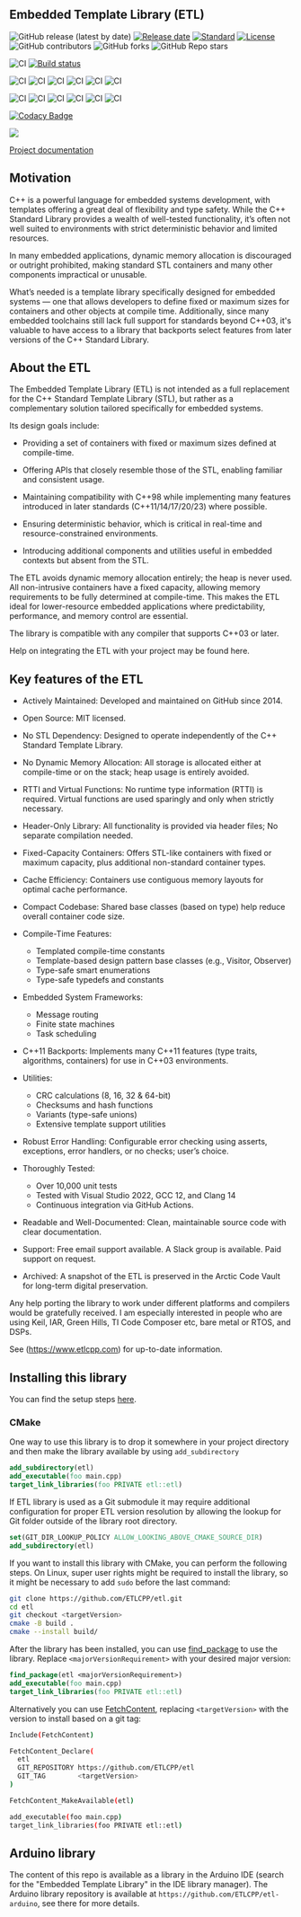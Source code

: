 Embedded Template Library (ETL)
-------------------------

![GitHub release (latest by date)](https://img.shields.io/github/v/release/jwellbelove/etl)
[![Release date](https://img.shields.io/github/release-date/jwellbelove/etl?color=%231182c3)](https://img.shields.io/github/release-date/jwellbelove/etl?color=%231182c3)
[![Standard](https://img.shields.io/badge/c%2B%2B-98/03/11/14/17/20/23-blue.svg)](https://en.wikipedia.org/wiki/C%2B%2B#Standardization)
[![License](https://img.shields.io/badge/license-MIT-blue.svg)](https://opensource.org/licenses/MIT)
![GitHub contributors](https://img.shields.io/github/contributors-anon/ETLCPP/etl)
![GitHub forks](https://img.shields.io/github/forks/ETLCPP/etl?style=flat)
![GitHub Repo stars](https://img.shields.io/github/stars/ETLCPP/etl?style=flat)

![CI](https://github.com/ETLCPP/etl/actions/workflows/msvc.yml/badge.svg?branch=master)
[![Build status](https://ci.appveyor.com/api/projects/status/b7jgecv7unqjw4u0/branch/master?svg=true)](https://ci.appveyor.com/project/jwellbelove/etl/branch/master)

![CI](https://github.com/ETLCPP/etl/actions/workflows/gcc-c++11.yml/badge.svg?branch=master)
![CI](https://github.com/ETLCPP/etl/actions/workflows/gcc-c++14.yml/badge.svg?branch=master)
![CI](https://github.com/ETLCPP/etl/actions/workflows/gcc-c++17.yml/badge.svg?branch=master)
![CI](https://github.com/ETLCPP/etl/actions/workflows/gcc-c++20.yml/badge.svg?branch=master)
![CI](https://github.com/ETLCPP/etl/actions/workflows/gcc-c++23.yml/badge.svg?branch=master)
![CI](https://github.com/ETLCPP/etl/actions/workflows/gcc-syntax-checks.yml/badge.svg?branch=master)

![CI](https://github.com/ETLCPP/etl/actions/workflows/clang-c++11.yml/badge.svg?branch=master)
![CI](https://github.com/ETLCPP/etl/actions/workflows/clang-c++14.yml/badge.svg?branch=master)
![CI](https://github.com/ETLCPP/etl/actions/workflows/clang-c++17.yml/badge.svg?branch=master)
![CI](https://github.com/ETLCPP/etl/actions/workflows/clang-c++20.yml/badge.svg?branch=master)
![CI](https://github.com/ETLCPP/etl/actions/workflows/clang-c++23.yml/badge.svg?branch=master)
![CI](https://github.com/ETLCPP/etl/actions/workflows/clang-syntax-checks.yml/badge.svg?branch=master)

[![Codacy Badge](https://api.codacy.com/project/badge/Grade/3c14cd918ccf40008d0bcd7b083d5946)](https://www.codacy.com/manual/jwellbelove/etl?utm_source=github.com&amp;utm_medium=referral&amp;utm_content=ETLCPP/etl&amp;utm_campaign=Badge_Grade)

[![](https://img.shields.io/static/v1?label=Sponsor&message=%E2%9D%A4&logo=GitHub&color=%23fe8e86)](https://www.etlcpp.com/sponsor.html)

[Project documentation](https://www.etlcpp.com/)

## Motivation

C++ is a powerful language for embedded systems development, with templates offering a great deal of flexibility and type safety. While the C++ Standard Library provides a wealth of well-tested functionality, it’s often not well suited to environments with strict deterministic behavior and limited resources.

In many embedded applications, dynamic memory allocation is discouraged or outright prohibited, making standard STL containers and many other components impractical or unusable.

What’s needed is a template library specifically designed for embedded systems — one that allows developers to define fixed or maximum sizes for containers and other objects at compile time. Additionally, since many embedded toolchains still lack full support for standards beyond C++03, it's valuable to have access to a library that backports select features from later versions of the C++ Standard Library.

## About the ETL

The Embedded Template Library (ETL) is not intended as a full replacement for the C++ Standard Template Library (STL), but rather as a complementary solution tailored specifically for embedded systems.

Its design goals include:

-	Providing a set of containers with fixed or maximum sizes defined at compile-time.

-	Offering APIs that closely resemble those of the STL, enabling familiar and consistent usage.

-	Maintaining compatibility with C++98 while implementing many features introduced in later standards 
(C++11/14/17/20/23) where possible.

-	Ensuring deterministic behavior, which is critical in real-time and resource-constrained environments.

-	Introducing additional components and utilities useful in embedded contexts but absent from the STL.

The ETL avoids dynamic memory allocation entirely; the heap is never used. All non-intrusive containers have a fixed capacity, allowing memory requirements to be fully determined at compile-time. This makes the ETL ideal for lower-resource embedded applications where predictability, performance, and memory control are essential.

The library is compatible with any compiler that supports C++03 or later.

Help on integrating the ETL with your project may be found here.


## Key features of the ETL

-	Actively Maintained: Developed and maintained on GitHub since 2014.

-	Open Source: MIT licensed.

-	No STL Dependency: Designed to operate independently of the C++ Standard Template Library.

-	No Dynamic Memory Allocation: All storage is allocated either at compile-time or on the stack; heap usage is entirely avoided.

-	RTTI and Virtual Functions: No runtime type information (RTTI) is required. Virtual functions are used sparingly and only when strictly necessary.

-	Header-Only Library: All functionality is provided via header files; No separate compilation needed.

-	Fixed-Capacity Containers: Offers STL-like containers with fixed or maximum capacity, plus additional non-standard container types.

-	Cache Efficiency: Containers use contiguous memory layouts for optimal cache performance.

-	Compact Codebase: Shared base classes (based on type) help reduce overall container code size.

-	Compile-Time Features:
    -	Templated compile-time constants
    -	Template-based design pattern base classes (e.g., Visitor, Observer)
    -	Type-safe smart enumerations
    -	Type-safe typedefs and constants

-	Embedded System Frameworks:
    -	Message routing
    -	Finite state machines
    -	Task scheduling

-	C++11 Backports: Implements many C++11 features (type traits, algorithms, containers) for use in C++03 environments.

-	Utilities:
    -	CRC calculations (8, 16, 32 & 64-bit)
    -	Checksums and hash functions
    -	Variants (type-safe unions)
    -	Extensive template support utilities

-	Robust Error Handling: Configurable error checking using asserts, exceptions, error handlers, or no checks; user’s choice.

-	Thoroughly Tested:
    -	Over 10,000 unit tests
    -	Tested with Visual Studio 2022, GCC 12, and Clang 14
    -	Continuous integration via GitHub Actions.

-	Readable and Well-Documented: Clean, maintainable source code with clear documentation.

-	Support: Free email support available. A Slack group is available. Paid support on request.

-	Archived: A snapshot of the ETL is preserved in the Arctic Code Vault for long-term digital preservation.

Any help porting the library to work under different platforms and compilers would be gratefully received.
I am especially interested in people who are using Keil, IAR, Green Hills, TI Code Composer etc, bare metal or RTOS, and DSPs.

See (https://www.etlcpp.com) for up-to-date information.

## Installing this library

You can find the setup steps [here](https://www.etlcpp.com/setup.html).

### CMake

One way to use this library is to drop it somewhere in your project directory
and then make the library available by using `add_subdirectory`

```cmake
add_subdirectory(etl)
add_executable(foo main.cpp)
target_link_libraries(foo PRIVATE etl::etl)
```

If ETL library is used as a Git submodule it may require additional configuration for proper ETL version resolution by allowing the lookup for Git folder outside of the library root directory.

```cmake
set(GIT_DIR_LOOKUP_POLICY ALLOW_LOOKING_ABOVE_CMAKE_SOURCE_DIR)
add_subdirectory(etl)
```

If you want to install this library with CMake, you can perform the following steps. On Linux,
super user rights might be required to install the library, so it might be necessary to add
`sudo` before the last command:

```sh
git clone https://github.com/ETLCPP/etl.git
cd etl
git checkout <targetVersion>
cmake -B build .
cmake --install build/
```

After the library has been installed, you can use
[find_package](https://cmake.org/cmake/help/latest/command/find_package.html) to use the library.
Replace `<majorVersionRequirement>` with your desired major version:

```cmake
find_package(etl <majorVersionRequirement>)
add_executable(foo main.cpp)
target_link_libraries(foo PRIVATE etl::etl)
```


Alternatively you can use [FetchContent](https://cmake.org/cmake/help/latest/module/FetchContent.html),
replacing `<targetVersion>` with the version to install based on a git tag:

```sh
Include(FetchContent)

FetchContent_Declare(
  etl
  GIT_REPOSITORY https://github.com/ETLCPP/etl
  GIT_TAG        <targetVersion>
)

FetchContent_MakeAvailable(etl)

add_executable(foo main.cpp)
target_link_libraries(foo PRIVATE etl::etl)
```

## Arduino library

The content of this repo is available as a library in the Arduino IDE (search for the "Embedded Template Library" in the IDE library manager). The Arduino library repository is available at ```https://github.com/ETLCPP/etl-arduino```, see there for more details.
